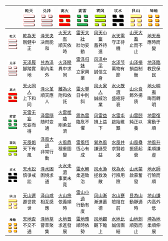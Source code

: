 |       | ![qian](/resources/gua_qian.png) | ![dui](/resources/gua_ze.png) | ![li](/resources/gua_li.png) | ![zhen](/resources/gua_zhen.png) | ![xun](/resources/gua_xun.png) | ![kan](/resources/gua_kan.png) | ![geng](/resources/gua_geng.png) | ![kun](/resources/gua_kun.png) |
|:-----:|:-----:|:-----:|:-----:|:-----:|:-----:|:-----:|:-----:|:-----:|
| ![qian](/resources/gua_qian.png) |   [乾為天](/10wings/xuguazhuan/01qian/)<br>剛健中正   |   [泽天夬](/10wings/xuguazhuan/43guai/)<br>决而能和   |   [火天大有](/10wings/xuguazhuan/14dayou/)<br>順天依時   |   [雷天大壯](/10wings/xuguazhuan/34dazhuang/)<br>壯勿妄動   |   [风天小畜](/10wings/xuguazhuan/09xiaoxu/)<br>蓄养待進   |   [水天需](/10wings/xuguazhuan/05xu/)<br>守正待機   |   [山天大畜](/10wings/xuguazhuan/26daxu/)<br>止而不止   |   [地天泰](/10wings/xuguazhuan/11tai/)<br>應時而變   |
| ![dui](/resources/gua_ze.png) |   [天泽履](/10wings/xuguazhuan/10lv/)<br>腳踏實地   |   [兑為泽](/10wings/xuguazhuan/58dui/)<br>剛內柔外   |   [火泽睽](/10wings/xuguazhuan/38kui/)<br>異中求同   |   [雷泽归妹](/10wings/xuguazhuan/54guimei/)<br>立家興業   |   [风泽中孚](/10wings/xuguazhuan/61zhongfu/)<br>誠信立身   |   [水泽节](/10wings/xuguazhuan/60jie/)<br>萬物有節   |   [山泽損](/10wings/xuguazhuan/41sun/)<br>損益制衡   |   [地泽臨](/10wings/xuguazhuan/19lin/)<br>教民保民   |
| ![li](/resources/gua_li.png) |   [天火同人](/10wings/xuguazhuan/13tongren/)<br>上下和同   |   [泽火革](/10wings/xuguazhuan/49ge/)<br>順天應人   |   [離為火](/10wings/xuguazhuan/30li/)<br>附和依託   |   [雷火豐](/10wings/xuguazhuan/55feng/)<br>日中則斜   |   [风火家人](/10wings/xuguazhuan/37jiaren/)<br>誠威治業   |   [水火既濟](/10wings/xuguazhuan/63jiji/)<br>盛極将衰   |   [山火贲](/10wings/xuguazhuan/22bi/)<br>飾外揚质   |   [地火明夷](/10wings/xuguazhuan/36mingyi/)<br>晦而轉明   |
| ![zhen](/resources/gua_zhen.png) |   [天雷无妄](/10wings/xuguazhuan/25wuwang/)<br>无妄而得   |   [泽雷隨](/10wings/xuguazhuan/17sui/)<br>随时变通   |   [火雷噬嗑](/10wings/xuguazhuan/21shike/)<br>剛柔並濟   |   [震為雷](/10wings/xuguazhuan/51lei/)<br>臨危不懼   |   [风雷益](/10wings/xuguazhuan/42yi/)<br>損上益下   |   [水雷屯](/10wings/xuguazhuan/03zhun/)<br>啟始維艱   |   [山雷颐](/10wings/xuguazhuan/27yi/)<br>純正以養   |   [地雷復](/10wings/xuguazhuan/24fu/)<br>寓動于順   |
| ![xun](/resources/gua_xun.png) |   [天風姤](/10wings/xuguazhuan/44gou/)<br>天下有風   |   [泽風大過](/10wings/xuguazhuan/28daguo/)<br>非常行動   |   [火風鼎](/10wings/xuguazhuan/50ding/)<br>穩重圖變   |   [雷風恆](/10wings/xuguazhuan/32heng/)<br>恆心有成   |   [巽為風](/10wings/xuguazhuan/57xun/)<br>謙遜受益   |   [水風井](/10wings/xuguazhuan/48jin/)<br>求賢若渴   |   [山風蠱](/10wings/xuguazhuan/18gu/)<br>振疲起衰   |   [地風升](/10wings/xuguazhuan/46sheng/)<br>柔順謙虛   |
| ![kan](/resources/gua_kan.png) |   [天水訟](/10wings/xuguazhuan/06song/)<br>慎爭戒訟   |   [泽水困](/10wings/xuguazhuan/47kun/)<br>困境求通   |   [火水未濟](/10wings/xuguazhuan/64weiji/)<br>事業未竟   |   [雷水解](/10wings/xuguazhuan/40xie/)<br>柔道致治   |   [风水渙](/10wings/xuguazhuan/59huan/)<br>拯救渙散   |   [坎為水](/10wings/xuguazhuan/29kan/)<br>行險用險   |   [山水蒙](/10wings/xuguazhuan/04meng/)<br>啟蒙奮發   |   [地水師](/10wings/xuguazhuan/07shi/)<br>行險而順   |
| ![geng](/resources/gua_geng.png) |   [天山遯](/10wings/xuguazhuan/33dun/)<br>遯世救世   |   [泽山咸](/10wings/xuguazhuan/31xian/)<br>相互感應  |   [火山旅](/10wings/xuguazhuan/56lv/)<br>依義順時   |   [雷山小過](/10wings/xuguazhuan/62xiaoguo/)<br>行動有度   |   [风山漸](/10wings/xuguazhuan/53jian/)<br>漸進蓄德   |   [水山蹇](/10wings/xuguazhuan/39jian/)<br>險阻在前   |   [艮為山](/10wings/xuguazhuan/52geng/)<br>動靜適時   |   [地山謙](/10wings/xuguazhuan/15qian/)<br>内高外低   |
| ![kun](/resources/gua_kun.png) |   [天地否](/10wings/xuguazhuan/12pi/)<br>不交不通   |   [泽地萃](/10wings/xuguazhuan/45cui/)<br>薈萃聚集   |   [火地晋](/10wings/xuguazhuan/35jin/)<br>求進發展   |   [雷地豫](/10wings/xuguazhuan/16yu/)<br>順時依勢   |   [风地觀](/10wings/xuguazhuan/20guan/)<br>觀下瞻上   |   [水地比](/10wings/xuguazhuan/08bi/)<br>誠信團結   |   [山地剝](/10wings/xuguazhuan/23bo/)<br>順勢而止   |   [坤為地](/10wings/xuguazhuan/02kun/)<br>柔順伸展   |